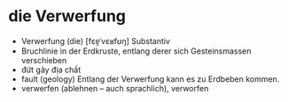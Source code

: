 
# die Verwerfung
- Verwerfung (die)	[fɛɐ̯ˈvɛʁfʊŋ]	Substantiv	
- Bruchlinie in der Erdkruste, entlang derer sich Gesteinsmassen verschieben
- đứt gãy địa chất	
- fault (geology)	Entlang der Verwerfung kann es zu Erdbeben kommen.	
- verwerfen (ablehnen – auch sprachlich), verworfen